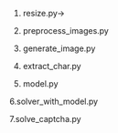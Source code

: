 1. resize.py->

2. preprocess_images.py

3. generate_image.py

4. extract_char.py

5. model.py

6.solver_with_model.py

7.solve_captcha.py